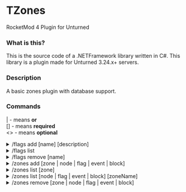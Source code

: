 # TZones
RocketMod 4 Plugin for Unturned

### What is this?
This is the source code of a .NETFramework library written in C#. This library is a plugin made for Unturned 3.24.x+ servers. 

### Description
A basic zones plugin with database support.

### Commands
| - means <b>or</b></br>
[] - means <b>required</b></br>
<> - means <b>optional</b>

<details>
<summary>/flags add [name] [description]</summary>
<b>Description:</b>
<br>
<b>Permission(s):</b> tzones.command.flags, tzones.command.flags.add
</details>

<details>
<summary>/flags list <page></summary>
<b>Description:</b>
<br>
<b>Permission(s):</b> tzones.command.flags, tzones.command.flags.list
</details>

<details>
<summary>/flags remove [name]</summary>
<b>Description:</b>
<br>
<b>Permission(s):</b> tzones.command.flags, tzones.command.flags.remove
</details>

<details>
<summary>/zones add [zone | node | flag | event | block]</summary>
<b>Description:</b>
<br>
<b>Permission(s):</b> tzones.command.zones, tzones.command.zones.add
</details>

<details>
<summary>/zones list [zone] <page></summary>
<b>Description:</b>
<br>
<b>Permission(s):</b> tzones.command.zones, tzones.command.zones.list
</details>

<details>
<summary>/zones list [node | flag | event | block] [zoneName] <page></summary>
<b>Description:</b>
<br>
<b>Permission(s):</b> tzones.command.zones, tzones.command.zones.list
</details>

<details>
<summary>/zones remove [zone | node | flag | event | block]</summary>
<b>Description:</b>
<br>
<b>Permission(s):</b> tzones.command.zones, tzones.command.zones.remove
</details>
